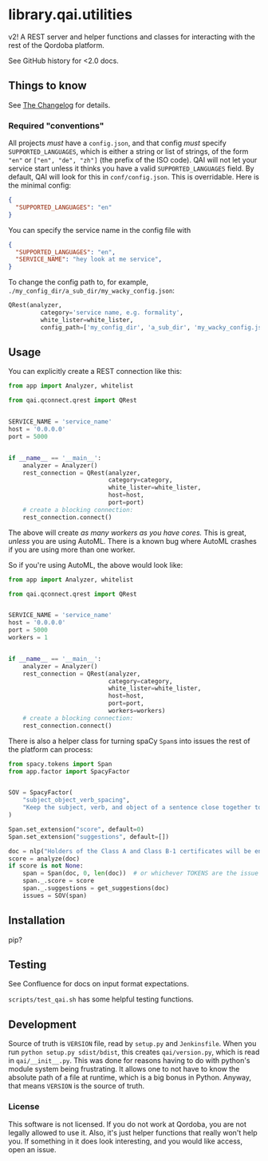 # library.qai.utilities

v2! A REST server and helper functions and classes for interacting with the rest of the Qordoba platform.

See GitHub history for <2.0 docs.

## Things to know

See [The Changelog](CHANGELOG.md) for details.

### Required "conventions"

All projects *must* have a `config.json`, and that config *must* specify `SUPPORTED_LANGUAGES`, which is either a string or list of strings, of the form `"en"` or `["en", "de", "zh"]` (the prefix of the ISO code). QAI will not let your service start unless it thinks you have a valid `SUPPORTED_LANGUAGES` field. By default, QAI will look for this in `conf/config.json`. This is overridable. Here is the minimal config:

```json
{
  "SUPPORTED_LANGUAGES": "en"
}
```

You can specify the service name in the config file with

```json
{
  "SUPPORTED_LANGUAGES": "en",
  "SERVICE_NAME": "hey look at me service",
}
```

To change the config path to, for example, `./my_config_dir/a_sub_dir/my_wacky_config.json`:

```python
QRest(analyzer,
         category='service name, e.g. formality',
         white_lister=white_lister,
         config_path=['my_config_dir', 'a_sub_dir', 'my_wacky_config.json'])
```

## Usage

You can explicitly create a REST connection like this:

```python
from app import Analyzer, whitelist

from qai.qconnect.qrest import QRest


SERVICE_NAME = 'service_name'
host = '0.0.0.0'
port = 5000


if __name__ == '__main__':
    analyzer = Analyzer()
    rest_connection = QRest(analyzer,
                            category=category,
                            white_lister=white_lister,
                            host=host,
                            port=port)
    # create a blocking connection:
    rest_connection.connect()
```

The above will create *as many workers as you have cores.* This is great, _unless_ you are using AutoML. There is a known bug where AutoML crashes if you are using more than one worker.

So if you're using AutoML, the above would look like:

```python
from app import Analyzer, whitelist

from qai.qconnect.qrest import QRest


SERVICE_NAME = 'service_name'
host = '0.0.0.0'
port = 5000
workers = 1


if __name__ == '__main__':
    analyzer = Analyzer()
    rest_connection = QRest(analyzer,
                            category=category,
                            white_lister=white_lister,
                            host=host,
                            port=port,
                            workers=workers)
    # create a blocking connection:
    rest_connection.connect()
```

There is also a helper class for turning spaCy `Span`s into issues the rest of the platform can process:

```python
from spacy.tokens import Span
from app.factor import SpacyFactor


SOV = SpacyFactor(
    "subject_object_verb_spacing",
    "Keep the subject, verb, and object of a sentence close together to help the reader understand the sentence."
)

Span.set_extension("score", default=0)
Span.set_extension("suggestions", default=[])

doc = nlp("Holders of the Class A and Class B-1 certificates will be entitled to receive on each Payment Date, to the extent monies are available therefor (but not more than the Class A Certificate Balance or Class B-1 Certificate Balance then outstanding), a distribution.")
score = analyze(doc)
if score is not None:
    span = Span(doc, 0, len(doc))  # or whichever TOKENS are the issue (don't have to worry about character indexes)
    span._.score = score
    span._.suggestions = get_suggestions(doc)
    issues = SOV(span)
```

## Installation

pip?

## Testing

See Confluence for docs on input format expectations.

`scripts/test_qai.sh` has some helpful testing functions.

## Development

Source of truth is `VERSION` file, read by `setup.py` and `Jenkinsfile`. When you run `python setup.py sdist/bdist`, this creates `qai/version.py`, which is read in `qai/__init__.py`. This was done for reasons having to do with python's module system being frustrating. It allows one to not have to know the absolute path of a file at runtime, which is a big bonus in Python. Anyway, that means `VERSION` is the source of truth.

### License

This software is not licensed. If you do not work at Qordoba, you are not legally allowed to use it. Also, it's just helper functions that really won't help you. If something in it does look interesting, and you would like access, open an issue.
